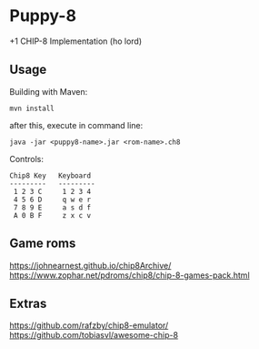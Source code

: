 # Puppy-8
 +1 CHIP-8 Implementation (ho lord)

## Usage
Building with Maven:
```
mvn install
```
after this, execute in command line:
```
java -jar <puppy8-name>.jar <rom-name>.ch8
```
Controls:
```
Chip8 Key   Keyboard
---------   ---------
 1 2 3 C     1 2 3 4
 4 5 6 D     q w e r
 7 8 9 E     a s d f
 A 0 B F     z x c v
```
## Game roms
https://johnearnest.github.io/chip8Archive/
https://www.zophar.net/pdroms/chip8/chip-8-games-pack.html

## Extras
https://github.com/rafzby/chip8-emulator/
https://github.com/tobiasvl/awesome-chip-8
